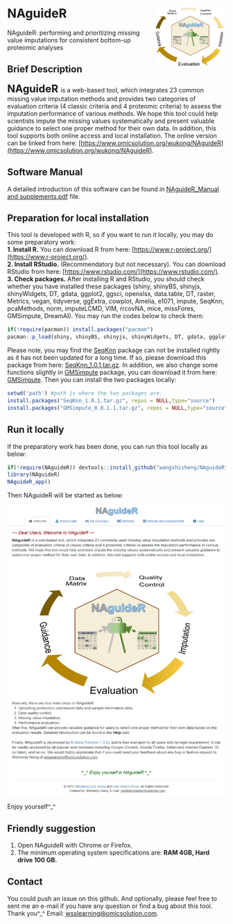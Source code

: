 # NAguideR<img src="NAguideR_logo.jpg" align="right" height="140" width="164"/>
NAguideR: performing and prioritizing missing value imputations for consistent bottom-up proteomic analyses

## Brief Description
**<font size='5'> NAguideR </font>** is a web-based tool, which integrates 23 common missing value imputation methods and provides two categories of evaluation criteria (4 classic criteria and 4 proteomic criteria) to assess the imputation performance of various methods. We hope this tool could help scientists impute the missing values systematically and present valuable guidance to select one proper method for their own data. In addition, this tool supports both online access and local installation. The online version can be linked from here: [https://www.omicsolution.org/wukong/NAguideR](https://www.omicsolution.org/wukong/NAguideR).

## Software Manual
A detailed introduction of this software can be found in [NAguideR_Manual and supplements.pdf](https://github.com/wangshisheng/NAguideR/blob/master/NAguideR_Manual%20and%20supplements.pdf) file.

## Preparation for local installation
This tool is developed with R, so if you want to run it locally, you may do some preparatory work:  
**1. Install R.** You can download R from here: [https://www.r-project.org/](https://www.r-project.org/).  
**2. Install RStudio.** (Recommendatory but not necessary). You can download RStudio from here: [https://www.rstudio.com/](https://www.rstudio.com/).  
**3. Check packages.** After installing R and RStudio, you should check whether you have installed these packages (shiny, shinyBS, shinyjs, shinyWidgets, DT, gdata, ggplot2, ggsci, openxlsx, data.table, DT, raster, Metrics, vegan, tidyverse, ggExtra, cowplot, Amelia, e1071, impute, SeqKnn, pcaMethods, norm, imputeLCMD, VIM, rrcovNA, mice, missFores, GMSimpute, DreamAI). You may run the codes below to check them:  

```r
if(!require(pacman)) install.packages("pacman")
pacman::p_load(shiny, shinyBS, shinyjs, shinyWidgets, DT, gdata, ggplot2, ggsci, openxlsx, data.table, DT, raster, Metrics, vegan, tidyverse, ggExtra, cowplot, Amelia, e1071, impute, SeqKnn, pcaMethods, norm, imputeLCMD, VIM, rrcovNA, mice, missFores, DreamAI)
```

Please note, you may find the [SeqKnn](https://github.com/cran/SeqKnn) package can not be installed rightly as it has not been updated for a long time. If so, please download this package from here: [SeqKnn_1.0.1.tar.gz](https://github.com/wangshisheng/NAguideR/blob/master/SeqKnn_1.0.1.tar.gz). In addition, we also change some functions slightly in [GMSimpute](https://cran.r-project.org/web/packages/GMSimpute/index.html) package, you can download it from here: [GMSimpute](https://github.com/wangshisheng/NAguideR/blob/master/GMSimpute_0.0.1.1.tar.gz). Then you can install the two packages locally:

```r
setwd('path') #path is where the two packages are.
install.packages("SeqKnn_1.0.1.tar.gz", repos = NULL,type="source")
install.packages("GMSimpute_0.0.1.1.tar.gz", repos = NULL,type="source")
```

## Run it locally
If the preparatory work has been done, you can run this tool locally as below:
```r
if(!require(NAguideR)) devtools::install_github("wangshisheng/NAguideR")
library(NAguideR)
NAguideR_app()
```

Then NAguideR will be started as below:

<img src="homepage.png" align="center" height="672" width="500"/>


Enjoy yourself^_^


## Friendly suggestion
1. Open NAguideR with Chrome or Firefox.
2. The minimum operating system specifications are: **RAM 4GB, Hard drive 100 GB.**


## Contact
You could push an issue on this github. And optionally, please feel free to sent me an e-mail if you have any question or find a bug about this tool. Thank you^_^
Email: wsslearning@omicsolution.com.


